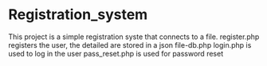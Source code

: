 # Registration_system
This project is a simple registration syste that connects to a file.
register.php registers the user, the detailed are stored in a json file-db.php
login.php is used to log in the user
pass_reset.php is used for password reset

